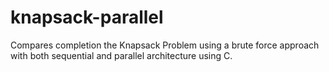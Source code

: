 # knapsack-parallel
Compares completion the Knapsack Problem using a brute force approach with both sequential and parallel architecture using C.
